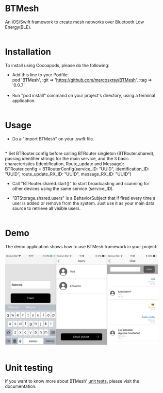 # BTMesh
An iOS/Swift framework to create mesh networks over Bluetooth Low Energy(BLE).
</br></br>
# Installation
To install using Cocoapods, please do the following:
</br>
* Add this line to your Podfile:</br>
pod 'BTMesh', :git => 'https://github.com/marcosxray/BTMesh', :tag => '0.0.7'
</br></br>
* Run "pod install" command on your project's directory, using a terminal application.
</br></br>
# Usage
* Do a "import BTMesh" on your .swift file.
</br>
* Set BTRouter.config before calling BTRouter singleton (BTRouter.shared), passing identifier strings for the main service, and the 3 basic characteristics (Identification, Route_update and Message):
</br>
BTRouter.config = BTRouterConfig(service_ID: "UUID",
                                         identification_ID: "UUID",
                                         route_update_RX_ID: "UUID",
                                         message_RX_ID: "UUID")

* Call "BTRouter.shared.start()" to start broadcasting and scanning for other devices using the same service (service_ID).

* "BTStorage.shared.users" is a BehaviorSubject that if fired every time a user is added or remove from the system. Just use it as your main data source to retrieve all visible users.
</br></br>
# Demo
The demo application shows how to use BTMesh framework in your project:
</br></br>
<img src="https://github.com/marcosxray/BTMesh/blob/master/Docs/chat.png" alt="Demo app" width="640">
</br></br>
# Unit testing
If you want to know more about BTMesh' <a href="https://github.com/marcosxray/BTMesh/blob/master/Docs/UnitTesting.md">unit tests</a>, please visit the documentation.
